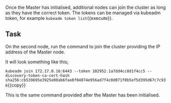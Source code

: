 Once the Master has initialised, additional nodes can join the cluster as long as they have the correct token. The tokens can be managed via kubeadm token, for example `kubeadm token list`{{execute}}.

## Task
On the second node, run the command to join the cluster providing the IP address of the Master node.

It will look something like this;

`kubeadm join 172.17.0.16:6443 --token 102952.1a7dd4cc8d1f4cc5 --discovery-token-ca-cert-hash sha256:cb539695e3925e00ab6fae8f04074e956ad7f4c0d071f0b5ef5d395d67c7c936`{{copy}}

This is the same command provided after the Master has been initialised.

<!-- The --discovery-token-unsafe-skip-ca-verification tag is used to bypass the Discovery Token verification. As this token is generated dynamically, we couldn't include it within the steps. When in production, use the token provided by kubeadm init. -->